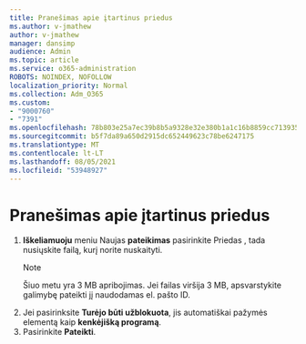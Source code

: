 ```yaml
---
title: Pranešimas apie įtartinus priedus
ms.author: v-jmathew
author: v-jmathew
manager: dansimp
audience: Admin
ms.topic: article
ms.service: o365-administration
ROBOTS: NOINDEX, NOFOLLOW
localization_priority: Normal
ms.collection: Adm_O365
ms.custom:
- "9000760"
- "7391"
ms.openlocfilehash: 78b803e25a7ec39b8b5a9328e32e380b1a1c16b8859cc713935f38590b1bf3ea
ms.sourcegitcommit: b5f7da89a650d2915dc652449623c78be6247175
ms.translationtype: MT
ms.contentlocale: lt-LT
ms.lasthandoff: 08/05/2021
ms.locfileid: "53948927"
---
```

# <a name="report-suspicious-attachments"></a>Pranešimas apie įtartinus priedus

1. **Iškeliamuoju** meniu Naujas **pateikimas** pasirinkite Priedas , tada nusiųskite failą, kurį norite nuskaityti.
    > [!NOTE]
    > Šiuo metu yra 3 MB apribojimas. Jei failas viršija 3 MB, apsvarstykite galimybę pateikti jį naudodamas el. pašto ID.
2. Jei pasirinksite **Turėjo būti užblokuota**, jis automatiškai pažymės elementą kaip **kenkėjišką programą**.
3. Pasirinkite **Pateikti**.
